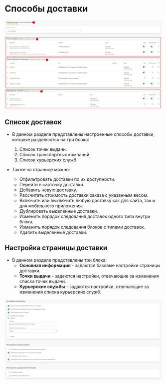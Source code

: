 # Способы доставки

![](../_media/site/site21.png ':size=70%')
## Список доставок
* В данном разделе представлены настроенные способы доставки, которые разделяются на три блока:
    1. Список точек выдачи.
    2. Список транспортных компаний.
    3. Список курьерских служб.

* Также на странице можно:
    + Отфильтровать доставки по их доступности.
    + Перейти в карточку доставки.
    + Добавить новую доставку.
    + Рассчитать стоимость доставки заказа с указанным весом.
    + Включить или выключить любую доставку как для сайта, так и для мобильного приложения.
    + Дублировать выделенные доставки.
    + Изменить порядок следования доставок одного типа внутри блока.
    + Изменить порядок следования блоков с типами доставок.
    + Удалить выделенные доставки.

## Настройка страницы доставки
* В данном разделе представлены три блока:
    + **Основная информация** - задаются базовые настройки страницы доставки.
    + **Точки выдачи** - задаются настройки, отвечающие за изменения списка точек выдачи.
    + **Курьерские службы** - задаются настройки, отвечающие за изменения списка курьерских служб.

![](../_media/site/site22.png ':size=70%')